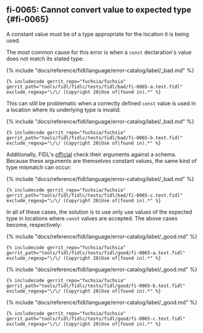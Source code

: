 ## fi-0065: Cannot convert value to expected type {#fi-0065}

A constant value must be of a type appropriate for the location it is being
used.

The most common cause for this error is when a `const` declaration's value does
not match its stated type:

{% include "docs/reference/fidl/language/error-catalog/label/_bad.md" %}

```fidl
{% includecode gerrit_repo="fuchsia/fuchsia" gerrit_path="tools/fidl/fidlc/tests/fidl/bad/fi-0065-a.test.fidl" exclude_regexp="\/\/ (Copyright 20|Use of|found in).*" %}
```

This can still be problematic when a correctly defined `const` value is used in
a location where its underlying type is invalid:

{% include "docs/reference/fidl/language/error-catalog/label/_bad.md" %}

```fidl
{% includecode gerrit_repo="fuchsia/fuchsia" gerrit_path="tools/fidl/fidlc/tests/fidl/bad/fi-0065-b.test.fidl" exclude_regexp="\/\/ (Copyright 20|Use of|found in).*" %}
```

Additionally, FIDL's [official][docs-fidl-attributes] check their arguments
against a schema. Because these arguments are themselves constant values, the
same kind of type mismatch can occur:

{% include "docs/reference/fidl/language/error-catalog/label/_bad.md" %}

```fidl
{% includecode gerrit_repo="fuchsia/fuchsia" gerrit_path="tools/fidl/fidlc/tests/fidl/bad/fi-0065-c.test.fidl" exclude_regexp="\/\/ (Copyright 20|Use of|found in).*" %}
```

In all of these cases, the solution is to use only use values of the expected
type in locations where `const` values are accepted. The above cases become,
respectively:

{% include "docs/reference/fidl/language/error-catalog/label/_good.md" %}

```fidl
{% includecode gerrit_repo="fuchsia/fuchsia" gerrit_path="tools/fidl/fidlc/tests/fidl/good/fi-0065-a.test.fidl" exclude_regexp="\/\/ (Copyright 20|Use of|found in).*" %}
```

{% include "docs/reference/fidl/language/error-catalog/label/_good.md" %}

```fidl
{% includecode gerrit_repo="fuchsia/fuchsia" gerrit_path="tools/fidl/fidlc/tests/fidl/good/fi-0065-b.test.fidl" exclude_regexp="\/\/ (Copyright 20|Use of|found in).*" %}
```

{% include "docs/reference/fidl/language/error-catalog/label/_good.md" %}

```fidl
{% includecode gerrit_repo="fuchsia/fuchsia" gerrit_path="tools/fidl/fidlc/tests/fidl/good/fi-0065-c.test.fidl" exclude_regexp="\/\/ (Copyright 20|Use of|found in).*" %}
```

[docs-fidl-attributes]: /docs/reference/fidl/language/attributes.md
